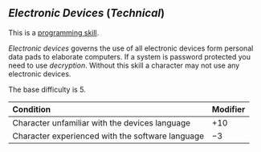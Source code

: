 ## *Electronic Devices* (*Technical*)

This is a [programming skill](programming-skills.md).

*Electronic devices* governs the use of all electronic devices form personal data pads to elaborate computers. If a
system is password protected you need to use *decryption*. Without this skill a character may not use any electronic
devices.

The base difficulty is 5.

| Condition                                        | Modifier |
| :----------------------------------------------- | :------- |
| Character unfamiliar with the devices language   | +10      |
| Character experienced with the software language | −3       |
